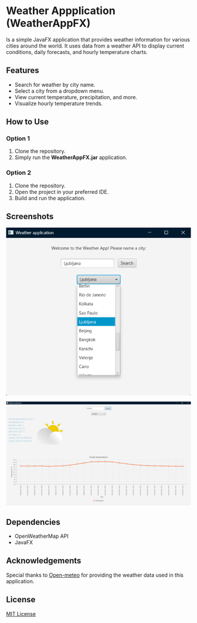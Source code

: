 # Weather Appplication (WeatherAppFX)

Is a simple JavaFX application that provides weather information for various cities around the world. It uses data from a weather API to display current conditions, daily forecasts, and hourly temperature charts.

## Features

- Search for weather by city name.
- Select a city from a dropdown menu.
- View current temperature, precipitation, and more.
- Visualize hourly temperature trends.

## How to Use

### Option 1

1. Clone the repository.
2. Simply run the **WeatherAppFX.jar** application.

### Option 2
1. Clone the repository.
2. Open the project in your preferred IDE.
3. Build and run the application.

## Screenshots

![Screenshot 1](screenshots/WeatherAppFX_screenshot0.png)

![Screenshot 2](screenshots/WeatherAppFX_screenshot1.png)

## Dependencies

- OpenWeatherMap API
- JavaFX

## Acknowledgements

Special thanks to [Open-meteo](https://open-meteo.com/) for providing the weather data used in this application.

## License

[MIT License](LICENSE)
